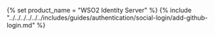 {% set product_name = "WSO2 Identity Server" %}
{% include "../../../../../../includes/guides/authentication/social-login/add-github-login.md" %}